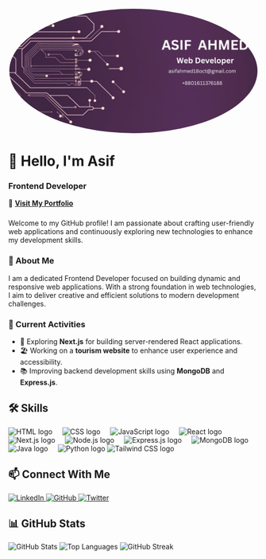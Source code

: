 <p align="center" >
  <img src="https://github.com/asifahmed1810/asifahmed1810/blob/main/ASIF%20AHMED.png" 
       alt="Asif Ahmed Banner" 
       width="500px" 
       height="250px" 
       style="border-radius: 50%; object-fit: cover; display: block; margin: auto;" />
</p>




<h1 align="left">👋 Hello, I'm Asif</h1>
<h3 align="left">Frontend Developer</h3>
<p align="left">
🔗 <a href="https://asif-protfolio.netlify.app/" target="_blank"><strong>Visit My Portfolio</strong></a>
</p>

###

<p align="left">Welcome to my GitHub profile! I am passionate about crafting user-friendly web applications and continuously exploring new technologies to enhance my development skills.</p>

###

<h3 align="left">🌟 About Me</h3>

<p align="left">
I am a dedicated Frontend Developer focused on building dynamic and responsive web applications. With a strong foundation in web technologies, I aim to deliver creative and efficient solutions to modern development challenges.
</p>

###

<h3 align="left">🔭 Current Activities</h3>

<ul align="left">
  <li>🚀 Exploring <strong>Next.js</strong> for building server-rendered React applications.</li>
  <li>🏖️ Working on a <strong>tourism website</strong> to enhance user experience and accessibility.</li>
  <li>📚 Improving backend development skills using <strong>MongoDB</strong> and <strong>Express.js</strong>.</li>
</ul>

###

<h2 align="left">🛠️ Skills</h2>

<div align="left">
  <img src="https://cdn.jsdelivr.net/gh/devicons/devicon/icons/html5/html5-original.svg" height="40" alt="HTML logo" />
  <img width="12" />
  <img src="https://cdn.jsdelivr.net/gh/devicons/devicon/icons/css3/css3-original.svg" height="40" alt="CSS logo" />
  <img width="12" />
  <img src="https://cdn.jsdelivr.net/gh/devicons/devicon/icons/javascript/javascript-original.svg" height="40" alt="JavaScript logo" />
  <img width="12" />
  <img src="https://cdn.jsdelivr.net/gh/devicons/devicon/icons/react/react-original.svg" height="40" alt="React logo" />
  <img width="12" />
  <img src="https://cdn.jsdelivr.net/gh/devicons/devicon/icons/nextjs/nextjs-original.svg" height="40" alt="Next.js logo" />
  <img width="12" />
  <img src="https://cdn.jsdelivr.net/gh/devicons/devicon/icons/nodejs/nodejs-original.svg" height="40" alt="Node.js logo" />
  <img width="12" />
  <img src="https://cdn.jsdelivr.net/gh/devicons/devicon/icons/express/express-original.svg" height="40" alt="Express.js logo" />
  <img width="12" />
  <img src="https://cdn.jsdelivr.net/gh/devicons/devicon/icons/mongodb/mongodb-original.svg" height="40" alt="MongoDB logo" />
  <img width="12" />
    <img src="https://cdn.jsdelivr.net/gh/devicons/devicon/icons/java/java-original.svg" height="40" alt="Java logo" />
  <img width="12" />
  <img src="https://cdn.jsdelivr.net/gh/devicons/devicon/icons/python/python-original.svg" height="40" alt="Python logo" />
  <img src="https://cdn.jsdelivr.net/gh/devicons/devicon/icons/tailwindcss/tailwindcss-plain.svg" height="40" alt="Tailwind CSS logo" />
  <img width="12" />

</div>

  
</div>

###

<h2 align="left">📫 Connect With Me</h2>

<div align="left">
  <a href="https://www.linkedin.com/in/asif-ahmed-a2a60226a/" target="_blank">
    <img src="https://img.shields.io/badge/LinkedIn-0077B5?style=for-the-badge&logo=linkedin&logoColor=white" alt="LinkedIn" />
  </a>
   <a href="https://github.com/asifahmed1810" target="_blank">
    <img src="https://img.shields.io/badge/GitHub-181717?style=for-the-badge&logo=github&logoColor=white" alt="GitHub" />
  </a>
  <a href="https://twitter.com/your-profile" target="_blank">
    <img src="https://img.shields.io/badge/Twitter-1DA1F2?style=for-the-badge&logo=twitter&logoColor=white" alt="Twitter" />
  </a>
</div>

###

<h2 align="left">📊 GitHub Stats</h2>

<div align="left">
  <img src="https://github-readme-stats.vercel.app/api?username=asifahmed1810&show_icons=true&theme=radical" alt="GitHub Stats" />
  <img src="https://github-readme-stats.vercel.app/api/top-langs/?username=asifahmed1810&layout=compact&theme=radical" alt="Top Languages" />
  <img src="https://github-readme-streak-stats.herokuapp.com/?user=asifahmed1810&theme=radical" alt="GitHub Streak" />
</div>

